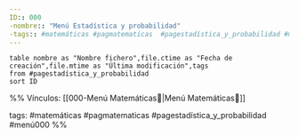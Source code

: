 ```yaml
---
ID:: 000
-nombre:: "Menú Estadística y probabilidad"
-tags:: #matemáticas #pagmatematicas  #pagestadística_y_probabilidad #menú000 
---
```



```dataview
table nombre as "Nombre fichero",file.ctime as "Fecha de creación",file.mtime as "Última modificación",tags
from #pagestadística_y_probabilidad 
sort ID 

```
%%
Vínculos:
[[000-Menú Matemáticas📃|Menú Matemáticas📃]]

tags:
#matemáticas #pagmatematicas  #pagestadística_y_probabilidad #menú000 
%%




